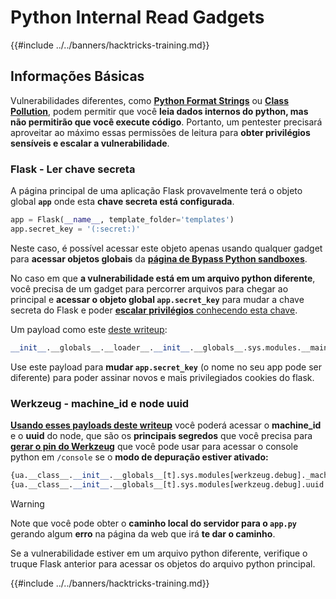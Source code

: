 # Python Internal Read Gadgets

{{#include ../../banners/hacktricks-training.md}}

## Informações Básicas

Vulnerabilidades diferentes, como [**Python Format Strings**](bypass-python-sandboxes/index.html#python-format-string) ou [**Class Pollution**](class-pollution-pythons-prototype-pollution.md), podem permitir que você **leia dados internos do python, mas não permitirão que você execute código**. Portanto, um pentester precisará aproveitar ao máximo essas permissões de leitura para **obter privilégios sensíveis e escalar a vulnerabilidade**.

### Flask - Ler chave secreta

A página principal de uma aplicação Flask provavelmente terá o objeto global **`app`** onde esta **chave secreta está configurada**.
```python
app = Flask(__name__, template_folder='templates')
app.secret_key = '(:secret:)'
```
Neste caso, é possível acessar este objeto apenas usando qualquer gadget para **acessar objetos globais** da [**página de Bypass Python sandboxes**](bypass-python-sandboxes/).

No caso em que **a vulnerabilidade está em um arquivo python diferente**, você precisa de um gadget para percorrer arquivos para chegar ao principal e **acessar o objeto global `app.secret_key`** para mudar a chave secreta do Flask e poder [**escalar privilégios** conhecendo esta chave](../../network-services-pentesting/pentesting-web/flask.md#flask-unsign).

Um payload como este [deste writeup](https://ctftime.org/writeup/36082):
```python
__init__.__globals__.__loader__.__init__.__globals__.sys.modules.__main__.app.secret_key
```
Use este payload para **mudar `app.secret_key`** (o nome no seu app pode ser diferente) para poder assinar novos e mais privilegiados cookies do flask.

### Werkzeug - machine_id e node uuid

[**Usando esses payloads deste writeup**](https://vozec.fr/writeups/tweedle-dum-dee/) você poderá acessar o **machine_id** e o **uuid** do node, que são os **principais segredos** que você precisa para [**gerar o pin do Werkzeug**](../../network-services-pentesting/pentesting-web/werkzeug.md) que você pode usar para acessar o console python em `/console` se o **modo de depuração estiver ativado:**
```python
{ua.__class__.__init__.__globals__[t].sys.modules[werkzeug.debug]._machine_id}
{ua.__class__.__init__.__globals__[t].sys.modules[werkzeug.debug].uuid._node}
```
> [!WARNING]
> Note que você pode obter o **caminho local do servidor para o `app.py`** gerando algum **erro** na página da web que irá **te dar o caminho**.

Se a vulnerabilidade estiver em um arquivo python diferente, verifique o truque Flask anterior para acessar os objetos do arquivo python principal.

{{#include ../../banners/hacktricks-training.md}}
